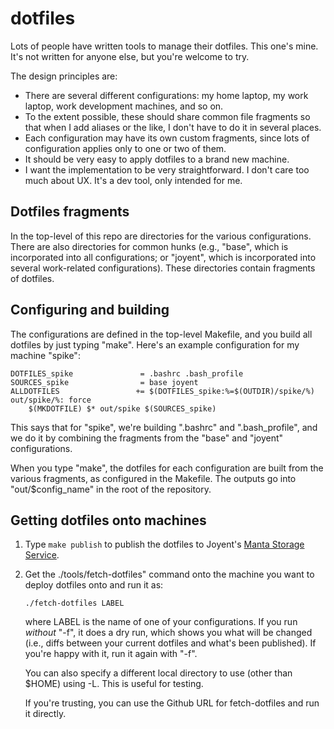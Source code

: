 # dotfiles

Lots of people have written tools to manage their dotfiles.  This one's mine.
It's not written for anyone else, but you're welcome to try.

The design principles are:

* There are several different configurations: my home laptop, my work laptop,
  work development machines, and so on.
* To the extent possible, these should share common file fragments so that when
  I add aliases or the like, I don't have to do it in several places.
* Each configuration may have its own custom fragments, since lots of
  configuration applies only to one or two of them.
* It should be very easy to apply dotfiles to a brand new machine.
* I want the implementation to be very straightforward.  I don't care too much
  about UX.  It's a dev tool, only intended for me.

## Dotfiles fragments

In the top-level of this repo are directories for the various configurations.
There are also directories for common hunks (e.g., "base", which is incorporated
into all configurations; or "joyent", which is incorporated into several
work-related configurations).  These directories contain fragments of dotfiles.

## Configuring and building

The configurations are defined in the top-level Makefile, and you build all
dotfiles by just typing "make".  Here's an example configuration for my machine
"spike":

    DOTFILES_spike               = .bashrc .bash_profile
    SOURCES_spike                = base joyent
    ALLDOTFILES                 += $(DOTFILES_spike:%=$(OUTDIR)/spike/%)
    out/spike/%: force
        $(MKDOTFILE) $* out/spike $(SOURCES_spike)

This says that for "spike", we're building ".bashrc" and ".bash\_profile", and
we do it by combining the fragments from the "base" and "joyent" configurations.

When you type "make", the dotfiles for each configuration are built from the
various fragments, as configured in the Makefile.  The outputs go into
"out/$config\_name" in the root of the repository.


## Getting dotfiles onto machines

1. Type `make publish` to publish the dotfiles to Joyent's [Manta Storage
   Service](https://apidocs.joyent.com/manta/).
2. Get the ./tools/fetch-dotfiles" command onto the machine you want to deploy
   dotfiles onto and run it as:

       ./fetch-dotfiles LABEL

   where LABEL is the name of one of your configurations.  If you run *without*
   "-f", it does a dry run, which shows you what will be changed (i.e., diffs
   between your current dotfiles and what's been published).  If you're happy
   with it, run it again with "-f".

   You can also specify a different local directory to use (other than $HOME)
   using -L.  This is useful for testing.

   If you're trusting, you can use the Github URL for fetch-dotfiles and run
   it directly.

